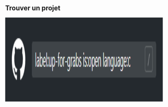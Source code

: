 ## Trouver un projet

<html>
  <div>
    <img class="centeredImage" src="images/upForGrabsLabel.png" width="1600" height="270" />
  </div>
</html>
